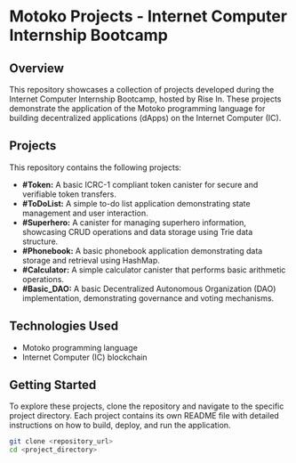 # Motoko Projects - Internet Computer Internship Bootcamp

## Overview

This repository showcases a collection of projects developed during the Internet Computer Internship Bootcamp, hosted by Rise In. These projects demonstrate the application of the Motoko programming language for building decentralized applications (dApps) on the Internet Computer (IC).

## Projects

This repository contains the following projects:

*   **#Token:** A basic ICRC-1 compliant token canister for secure and verifiable token transfers.
*   **#ToDoList:** A simple to-do list application demonstrating state management and user interaction.
*   **#Superhero:** A canister for managing superhero information, showcasing CRUD operations and data storage using Trie data structure.
*   **#Phonebook:** A basic phonebook application demonstrating data storage and retrieval using HashMap.
*   **#Calculator:** A simple calculator canister that performs basic arithmetic operations.
*   **#Basic_DAO:** A basic Decentralized Autonomous Organization (DAO) implementation, demonstrating governance and voting mechanisms.

## Technologies Used

*   Motoko programming language
*   Internet Computer (IC) blockchain

## Getting Started

To explore these projects, clone the repository and navigate to the specific project directory. Each project contains its own README file with detailed instructions on how to build, deploy, and run the application.

```bash
git clone <repository_url>
cd <project_directory>
